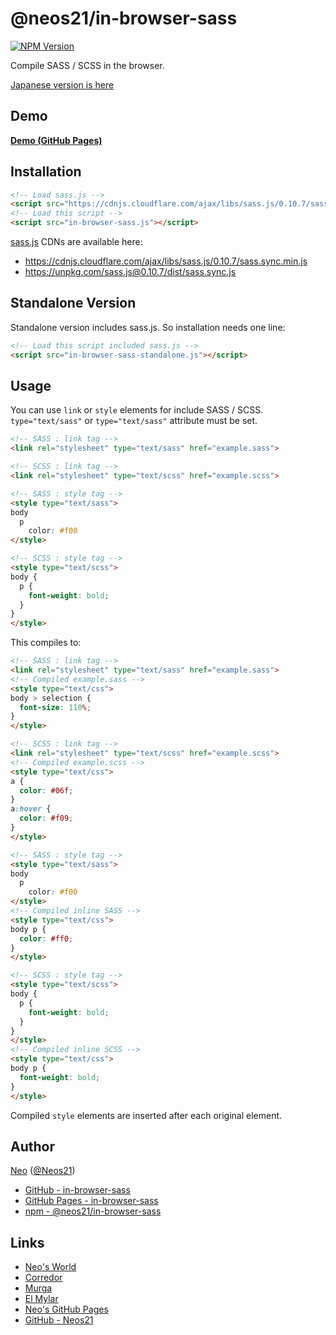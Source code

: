 # @neos21/in-browser-sass

[![NPM Version](https://img.shields.io/npm/v/@neos21/in-browser-sass.svg)](https://www.npmjs.com/package/@neos21/in-browser-sass)

Compile SASS / SCSS in the browser.

[Japanese version is here](README.ja.md)


## Demo

__[Demo (GitHub Pages)](https://neos21.github.io/in-browser-sass/)__


## Installation

```html
<!-- Load sass.js -->
<script src="https://cdnjs.cloudflare.com/ajax/libs/sass.js/0.10.7/sass.sync.min.js"></script>
<!-- Load this script -->
<script src="in-browser-sass.js"></script>
```

[sass.js](https://github.com/medialize/sass.js) CDNs are available here:

- https://cdnjs.cloudflare.com/ajax/libs/sass.js/0.10.7/sass.sync.min.js
- https://unpkg.com/sass.js@0.10.7/dist/sass.sync.js


## Standalone Version

Standalone version includes sass.js. So installation needs one line:

```html
<!-- Load this script included sass.js -->
<script src="in-browser-sass-standalone.js"></script>
```


## Usage

You can use `link` or `style` elements for include SASS / SCSS. `type="text/sass"` or `type="text/sass"` attribute must be set.

```html
<!-- SASS : link tag -->
<link rel="stylesheet" type="text/sass" href="example.sass">

<!-- SCSS : link tag -->
<link rel="stylesheet" type="text/scss" href="example.scss">

<!-- SASS : style tag -->
<style type="text/sass">
body
  p
    color: #f00
</style>

<!-- SCSS : style tag -->
<style type="text/scss">
body {
  p {
    font-weight: bold;
  }
}
</style>
```

This compiles to:

```html
<!-- SASS : link tag -->
<link rel="stylesheet" type="text/sass" href="example.sass">
<!-- Compiled example.sass -->
<style type="text/css">
body > selection {
  font-size: 110%;
}
</style>

<!-- SCSS : link tag -->
<link rel="stylesheet" type="text/scss" href="example.scss">
<!-- Compiled example.scss -->
<style type="text/css">
a {
  color: #06f;
}
a:hover {
  color: #f09;
}
</style>

<!-- SASS : style tag -->
<style type="text/sass">
body
  p
    color: #f00
</style>
<!-- Compiled inline SASS -->
<style type="text/css">
body p {
  color: #ff0;
}
</style>

<!-- SCSS : style tag -->
<style type="text/scss">
body {
  p {
    font-weight: bold;
  }
}
</style>
<!-- Compiled inline SCSS -->
<style type="text/css">
body p {
  font-weight: bold;
}
</style>
```

Compiled `style` elements are inserted after each original element.


## Author

[Neo](http://neo.s21.xrea.com/) ([@Neos21](https://twitter.com/Neos21))

- [GitHub - in-browser-sass](https://github.com/Neos21/in-browser-sass)
- [GitHub Pages - in-browser-sass](https://neos21.github.io/in-browser-sass/)
- [npm - @neos21/in-browser-sass](https://www.npmjs.com/package/@neos21/in-browser-sass)


## Links

- [Neo's World](http://neo.s21.xrea.com/)
- [Corredor](http://neos21.hatenablog.com/)
- [Murga](http://neos21.hatenablog.jp/)
- [El Mylar](http://neos21.hateblo.jp/)
- [Neo's GitHub Pages](https://neos21.github.io/)
- [GitHub - Neos21](https://github.com/Neos21/)
